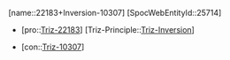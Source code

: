 ﻿---
type: TrizContradiction
aliases:
- 22183+Inversion-10307
license: CC BY-SA 4.0
copyright: https://github.com/SpocWeb
IsDeleted: false
IsReadOnly: false
Confidential: public
tags: 
- Triz/Contradiction
---
[name::22183+Inversion-10307]
[SpocWebEntityId::25714]
+ [pro::[Triz-22183](Triz-22183)]
[Triz-Principle::[Triz-Inversion](tech/Triz/Principle/Triz-Inversion.md)]
- [con::[Triz-10307](Triz-10307)]

